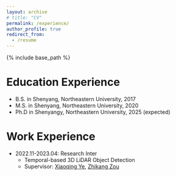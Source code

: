 ```yaml
---
layout: archive
# title: "CV"
permalink: /experience/
author_profile: true
redirect_from:
  - /resume
---
```


{% include base_path %}

Education Experience
======
* B.S. in Shenyang, Northeastern University, 2017
* M.S. in Shenyang, Northeastern University, 2020
* Ph.D in Shenyangy, Northeastern University, 2025 (expected)

Work Experience
======
* 2022.11-2023.04: Research Inter
  * Temporal-based 3D LiDAR Object Detection
  * Supervisor: [Xiaoqing Ye](https://shuluoshu.github.io/), [Zhikang Zou](https://bigteacher-777.github.io/)

<!-- Publications
======
  <ul>{% for post in site.publications %}
    {% include archive-single-cv.html %}
  {% endfor %}</ul>
   -->
<!-- Talks
======
  <ul>{% for post in site.talks %}
    {% include archive-single-talk-cv.html %}
  {% endfor %}</ul> -->
  
<!-- Service and leadership
======
* Currently signed in to 43 different slack teams -->
